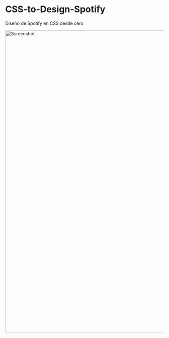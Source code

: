 # CSS-to-Design-Spotify
Diseño de Spotify en CSS desde cero

<img width="960" alt="Screenshot" src="https://user-images.githubusercontent.com/98366778/161397053-168fb2bd-097c-47a3-b6ee-4d25fee0f9c3.png">
